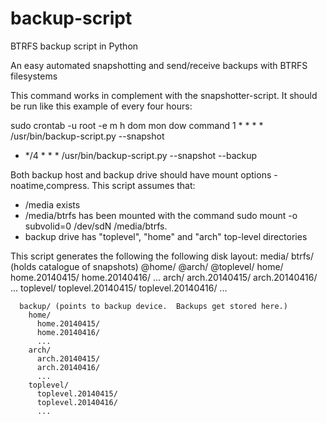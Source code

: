backup-script
=============

BTRFS backup script in Python

An easy automated snapshotting and send/receive backups with BTRFS filesystems

This command works in complement with the snapshotter-script. It should be run like this example of every four hours:

  sudo crontab -u root -e
  m h  dom mon dow   command
  1 * * * * /usr/bin/backup-script.py --snapshot
  * */4 * * * /usr/bin/backup-script.py --snapshot  --backup

Both backup host and backup drive should have mount options -noatime,compress.
This script assumes that:

  - /media exists
  - /media/btrfs has been mounted with the command
    sudo mount -o subvolid=0 /dev/sdN /media/btrfs.
  - backup drive has "toplevel", "home" and "arch" top-level directories
 
This script generates the following the following disk layout:
  media/
    btrfs/ (holds catalogue of snapshots)
      @home/
      @arch/
      @toplevel/
      home/
        home.20140415/
        home.20140416/
        ...
      arch/
        arch.20140415/
        arch.20140416/
        ...
      toplevel/
        toplevel.20140415/
        toplevel.20140416/
        ...

      backup/ (points to backup device.  Backups get stored here.)
        home/
          home.20140415/
          home.20140416/
          ...
        arch/
          arch.20140415/
          arch.20140416/
          ...
        toplevel/
          toplevel.20140415/
          toplevel.20140416/
          ...
